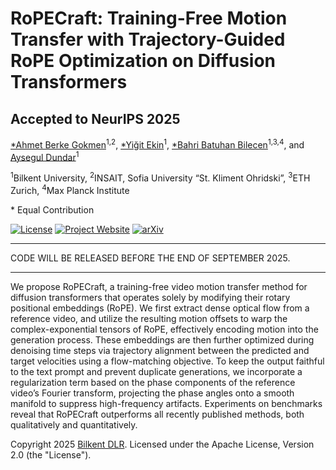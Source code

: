 # RoPECraft: Training-Free Motion Transfer with Trajectory-Guided RoPE Optimization on Diffusion Transformers

## Accepted to NeurIPS 2025

[\*Ahmet Berke Gokmen](https://berkegokmen1.github.io/)<sup>1,2</sup>, [\*Yiğit Ekin](https://yigitekin.github.io/)<sup>1</sup>, [\*Bahri Batuhan Bilecen](https://three-bee.github.io)<sup>1,3,4</sup>, and [Aysegul Dundar](http://www.cs.bilkent.edu.tr/~adundar/)<sup>1</sup>

<sup>1</sup>Bilkent University, <sup>2</sup>INSAIT, Sofia University “St. Kliment Ohridski”, <sup>3</sup>ETH Zurich, <sup>4</sup>Max Planck Institute

\* Equal Contribution

[![License](https://img.shields.io/badge/License-Apache_2.0-blue.svg)](https://opensource.org/licenses/Apache-2.0) [![Project Website](https://img.shields.io/badge/Project_website-red.svg)](https://berkegokmen1.github.io/RoPECraft) [![arXiv](https://img.shields.io/badge/arXiv-2505.13344-b31b1b.svg)](https://arxiv.org/abs/2505.13344)

---
CODE WILL BE RELEASED BEFORE THE END OF SEPTEMBER 2025.
***

We propose RoPECraft, a training-free video motion transfer method for diffusion transformers that operates solely by modifying their rotary positional embeddings (RoPE). We first extract dense optical flow from a reference video, and utilize the resulting motion offsets to warp the complex-exponential tensors of RoPE, effectively encoding motion into the generation process. These embeddings are then further optimized during denoising time steps via trajectory alignment between the predicted and target velocities using a flow-matching objective. To keep the output faithful to the text prompt and prevent duplicate generations, we incorporate a regularization term based on the phase components of the reference video’s Fourier transform, projecting the phase angles onto a smooth manifold to suppress high-frequency artifacts. Experiments on benchmarks reveal that RoPECraft outperforms all recently published methods, both qualitatively and quantitatively.

Copyright 2025 [Bilkent DLR](https://dlr.bilkent.edu.tr/). Licensed under the Apache License, Version 2.0 (the "License").
